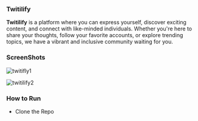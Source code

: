 ### Twitilify
**Twitilify** is a platform where you can express yourself, discover exciting content, and connect with like-minded individuals. Whether you're here to share your thoughts, follow your favorite accounts, or explore trending topics, we have a vibrant and inclusive community waiting for you.
### ScreenShots

![twitifly1](https://github.com/The-SaqlainNawaz/Twitilify/assets/81869501/79ef1949-b199-4cb8-96b9-4251ad2a625f)

![twitilify2](https://github.com/The-SaqlainNawaz/Twitilify/assets/81869501/f5499317-081e-454b-903d-b8ddbf5b0b02)

### How to Run

- Clone the Repo
